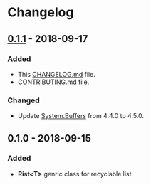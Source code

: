 # Changelog

## [0.1.1] - 2018-09-17
### Added
- This [CHANGELOG.md](https://keepachangelog.com) file.
- CONTRIBUTING.md file.

### Changed
- Update [System.Buffers](https://www.nuget.org/packages/System.Buffers/) from 4.4.0 to 4.5.0.

## 0.1.0 - 2018-09-15
### Added
- **Rist&lt;T&gt;** genric class for recyclable list.

[Unreleased]: https://github.com/qbit86/misnomer/compare/rist-0.1.0...HEAD
[0.1.1]: https://github.com/qbit86/misnomer/compare/rist-0.1.0...rist-0.1.1
